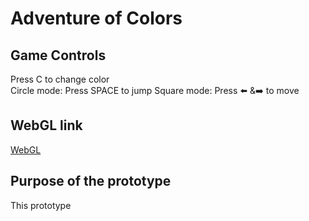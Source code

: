 # Adventure of Colors
## Game Controls
Press C to change color  
Circle mode: Press SPACE to jump
Square mode: Press ⬅️ &➡️ to move 

## WebGL link
[WebGL](https://zekaicai.github.io/AdventureOfColors/WebBuild/index.html)

## Purpose of the prototype
This prototype